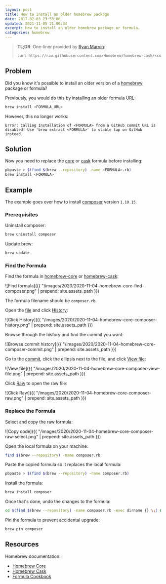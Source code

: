 ```yaml
---
layout: post
title: How to install an older homebrew package
date: 2017-02-03 23:53:00
updated: 2021-11-05 21:00:34
excerpt: How to install an older homebrew package or formula.
categories: homebrew
---
```


> **TL;DR**: One-liner provided by [Ryan Marvin](https://disq.us/p/2kjjvhy):
>
> ```sh
> curl https://raw.githubusercontent.com/Homebrew/homebrew-cask/<commit-hash>/Casks/<formula>.rb > $(find $(brew --repository) -name <formula>.rb) && brew reinstall <formula>
> ```

## Problem

Did you know it's possible to install an older version of a [homebrew](https://brew.sh/) package or formula?

Previously, you would do this by installing an older formula URL:

```sh
brew install <FORMULA_URL>
```

However, this no longer works:

```
Error: Calling Installation of <FORMULA> from a GitHub commit URL is disabled! Use 'brew extract <FORMULA>' to stable tap on GitHub instead.
```

## Solution

Now you need to replace the [core](https://github.com/Homebrew/homebrew-core/find/master) or [cask](https://github.com/Homebrew/homebrew-cask) formula before installing:

```bash
pbpaste > $(find $(brew --repository) -name <FORMULA>.rb)
brew install <FORMULA>
```

## Example

The example goes over how to install [composer](https://getcomposer.org/) version `1.10.15`.

### Prerequisites

Uninstall composer:

```sh
brew uninstall composer
```

Update brew:

```sh
brew update
```

### Find the Formula

Find the formula in [homebrew-core](https://github.com/Homebrew/homebrew-core/find/master) or [homebrew-cask](https://github.com/Homebrew/homebrew-cask/find/master):

![Find formula]({{ "/images/2020/2020-11-04-homebrew-core-find-composer.png" | prepend: site.assets_path }})

The formula filename should be `composer.rb`.

Open the [file](https://github.com/Homebrew/homebrew-core/blob/master/Formula/composer.rb) and click [History](https://github.com/Homebrew/homebrew-core/commits/eb56ac0aba935d203d0e5833e50f75360f3bf5be/Formula/composer.rb):

![Click History]({{ "/images/2020/2020-11-04-homebrew-core-composer-history.png" | prepend: site.assets_path }})

Browse through the history and find the commit you want:

![Browse commit history]({{ "/images/2020/2020-11-04-homebrew-core-composer-commit.png" | prepend: site.assets_path }})

Go to the [commit](https://github.com/Homebrew/homebrew-core/commit/9e6e6a1ca8551901bff69d329c7fbb9007064134#diff-ced640e69fef80e26244a11c06d6b5f6a8a2bc478643ffcf7697cb3c370786fd), click the ellipsis next to the file, and click [View file](https://github.com/Homebrew/homebrew-core/blob/9e6e6a1ca8551901bff69d329c7fbb9007064134/Formula/composer.rb):

![View file]({{ "/images/2020/2020-11-04-homebrew-core-composer-view-file.png" | prepend: site.assets_path }})

Click [Raw](https://raw.githubusercontent.com/Homebrew/homebrew-core/9e6e6a1ca8551901bff69d329c7fbb9007064134/Formula/composer.rb) to open the raw file:

![Click Raw]({{ "/images/2020/2020-11-04-homebrew-core-composer-raw.png" | prepend: site.assets_path }})

### Replace the Formula

Select and copy the raw formula:

![Copy code]({{ "/images/2020/2020-11-04-homebrew-core-composer-raw-select.png" | prepend: site.assets_path }})

Open the local formula on your machine:

```sh
find $(brew --repository) -name composer.rb
```

Paste the copied formula so it replaces the local formula:

```sh
pbpaste > $(find $(brew --repository) -name composer.rb)
```

Install the formula:

```sh
brew install composer
```

Once that's done, undo the changes to the formula:

```sh
cd $(find $(brew --repository) -name composer.rb -exec dirname {} \;) && git checkout .
```

Pin the formula to prevent accidental upgrade:

```sh
brew pin composer
```

## Resources

Homebrew documentation:

- [Homebrew Core](https://github.com/Homebrew/homebrew-core)
- [Homebrew Cask](https://github.com/Homebrew/homebrew-cask)
- [Formula Cookbook](https://docs.brew.sh/Formula-Cookbook)
